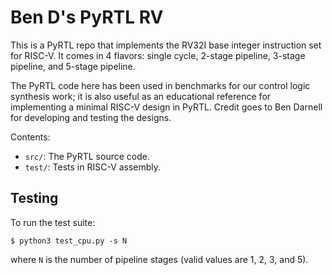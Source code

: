 # Ben D's PyRTL RV

This is a PyRTL repo that implements the RV32I base integer instruction set for RISC-V.
It comes in 4 flavors: single cycle, 2-stage pipeline, 3-stage pipeline, and 5-stage pipeline.

The PyRTL code here has been used in benchmarks for our control logic synthesis work;
it is also useful as an educational reference for implementing a minimal RISC-V design in PyRTL.
Credit goes to Ben Darnell for developing and testing the designs.

Contents:

* `src/`: The PyRTL source code.
* `test/`: Tests in RISC-V assembly.

## Testing

To run the test suite:

```shell
$ python3 test_cpu.py -s N
```

where `N` is the number of pipeline stages
(valid values are 1, 2, 3, and 5).
